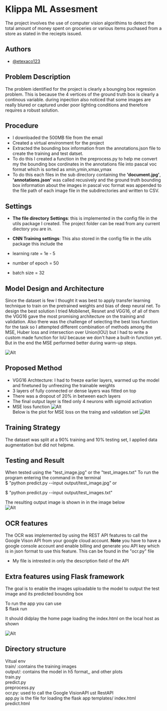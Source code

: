 
# Klippa ML Assesment

The project involves the use of computer vision algorithims to detect the total amount of money spent on groceries or various items puchased from a store as stated in the reciepts issued.


## Authors

- [@etexaco123](https://www.github.com/etexaco123)


## Problem Description
The problem identified for the project is clearly a bounging box regresion problem. This is because the 4 vertices of the ground truth box is clearly a continous variable. during inpection also noticed that some images are really blured or captured under poor lighting conditions and therefore requires a robust solution.

## Procedure
- I downloaded the 500MB file from the email  
- Created a virtual environment for the project  
- Extracted the bounding box information from the annotations.json  file to create the training and test datset.  
- To do this I created a function in the preprocess.py to help me convert my the bounding box cordinates in the annotations file into pascal voc format which is sorted as xmin,ymin,xmax,ymax  
- To do this each files in the sub directory containing the **'document.jpg'**, **'annotations.json'** was called recusively and the ground truth bounding box information about the images in pascal voc format was appended to the file path of each image file in the subdirectories and written to CSV. 

## Settings 
- **The file directory Settings**: this is implemented in the config file in the utils package I created. The project folder can be read from any current diectory you are in.  

- **CNN Training settings**: This also stored in the config file in the utils package this include the  
- learning rate = 1e - 5  
- number of epoch = 50
- batch size = 32

## Model Design and Architecture
Since the dataset is few I thought it was best to apply transfer learning technique to train on the pretrained weights and bias of deep neural net. To design the best solution I tried Mobilenet, Resnet and VGG16, of all of them the VGG16 gave the most promising architecture on the training and validation. Also there was the challenge of selecting the best loss function for the task so I attempted different combination of methods among the MSE, Huber loss and intersection over Union(IOU) but I had to write a custom made function for IoU because we don't have a built-in function yet. But in the end the MSE performed better during warm-up steps.

![Alt](https://github.com/etexaco123/Klippa-ML-Assesment/blob/main/output/model_architecture.png)

## Proposed Method
- VGG16 Archtecture: I had to freeze earlier layers, warmed up the model and finetuned by unfreezing the trainable weights
- 3 layers of fully connected or dense layers was fitted on top
- There was a dropout of 20% in between each layers  
- The final output layer is fited only 4 neurons with sigmoid activation
- MSE loss function
![Alt](https://github.com/etexaco123/Klippa-ML-Assesment/blob/main/output/model_architecture.png)  
Below is the plot for MSE loss on the traing and validation set
![Alt](https://github.com/etexaco123/Klippa-ML-Assesment/blob/main/output/plot.png)

## Training Strategy
The dataset was split at a 90% training and 10% testing set, I applied data augmentation but did not helpme. 

## Testing and Result  
When tested using the "test_image.jpg" or the "test_images.txt"  To run the program entering the command in the terminal  
$ "python predict.py --input output/test_image.jpg" or  

$ "python predict.py --input output/test_images.txt"
  
The resulting output image is shown in in the image below  
![Alt](https://github.com/etexaco123/Klippa-ML-Assesment/blob/main/output_image.png)

## OCR features
The OCR was implemented by using the REST API features to call the Google Vison API from your google cloud account. **Note** you have to have a google console account and enable billing and generate you API key which is in json format to use this feature. This can be found in the "ocr.py" file
- My file is intrested in only the description field of the API

## Extra features using Flask framework
The goal is to enable the images uploadable to the model to output the test image and its predicted bounding box 

To run the app you can use   
$ flask run

It should didplay the home page loading the index.html on the local host as shown  
  
![Alt](https://github.com/etexaco123/Klippa-ML-Assesment/blob/main/output/index_page_snapshot.png)  
  
## Directory structure
Vitual env  
train/ :contains the training images  
output/: contains the model in h5 format,, and other plots  
train.py  
predict.py  
preprocess.py  
ocr.py: used to call the Google VisionAPI ust RestAPI  
app.py is the file for loading the flask app
templates/
index.html  
predict.html 

